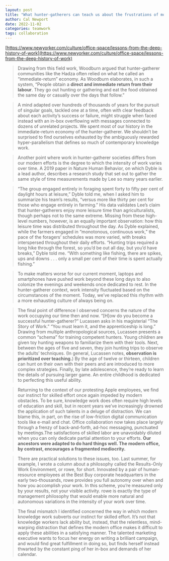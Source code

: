 ```yaml
---
layout: post
title: "What hunter-gatherers can teach us about the frustrations of modern work"
author: Cal Newport
date: 2022-11-02
categories: teamwork
tags: collaboration
---
```


[https://www.newyorker.com/culture/office-space/lessons-from-the-deep-history-of-work](https://www.newyorker.com/culture/office-space/lessons-from-the-deep-history-of-work)

> Drawing from this field work, Woodburn argued that hunter-gatherer communities like the Hadza often relied on what he called an
“immediate-return” economy. As Woodburn elaborates, in such a system, “People obtain a **direct and immediate return from their labour**. They go out hunting or gathering and eat the food obtained the same day or casually over the days that follow.”

> A mind adapted over hundreds of thousands of years for the pursuit of singular goals, tackled one at a time, often with clear feedback about each activity’s success or failure, might struggle when faced instead with an in-box overflowing with messages connected to dozens of unrelated projects. We spent most of our history in the immediate-return economy of the hunter-gatherer. We shouldn’t be surprised to find ourselves exhausted by the ambiguously rewarded hyper-parallelism that defines so much of contemporary knowledge work.

> Another point where work in hunter-gatherer societies differs from our modern efforts is the degree to which the intensity of work varies over time. A 2019 paper in Nature Human Behavior, on which Dyble is a lead author, describes a research study that set out to gather the same style of time measurements made by Lee so many years earlier.

> “The group engaged entirely in foraging spent forty to fifty per cent of daylight hours at leisure,” Dyble told me, when I asked him to summarize his team’s results, “versus more like thirty per cent for those who engage entirely in farming.” His data validates Lee’s claim that hunter-gatherers enjoy more leisure time than agriculturalists, though perhaps not to the same extreme. Missing from these high-level numbers, however, is an equally important observation: how this leisure time was distributed throughout the day. As Dyble explained, while the farmers engaged in “monotonous, continuous work,” the pace of the foragers’ schedules was more varied, with breaks interspersed throughout their daily efforts. “Hunting trips required a long hike
through the forest, so you’d be out all day, but you’d have breaks,” Dyble told me. “With something like fishing, there are spikes, ups and downs . . . only a small per cent of their time is spent actually fishing.”

> To make matters worse for our current moment, laptops and smartphones have pushed work beyond these long days to also colonize the evenings and weekends once dedicated to rest. In the hunter-gatherer context, work intensity fluctuated based on the circumstances of the moment. Today, we’ve replaced this rhythm with a more exhausting culture of always being on.

> The final point of difference I observed concerns the nature of the work occupying our time then and now. “[H]ow do you become a
successful hunter-gatherer?” Lucassen asks in his magisterial “The Story of Work.” “You must learn it, and the apprenticeship is long.” Drawing from multiple anthropological sources, Lucassen presents a common “schema” for training competent hunters. Young children are given toy hunting weapons to familiarize them with their tools. Next, between the ages of five and seven, they join hunting trips to observe the adults’ techniques. (In general, Lucassen notes, **observation is prioritized over teaching.**) By the age of twelve or thirteen, children can hunt on their own with their peers and are introduced to more complex strategies. Finally, by late adolescence, they’re ready to learn the details of pursuing larger game. An entire childhood is dedicated to perfecting this useful ability.

> Returning to the context of our protesting Apple employees, we find our instinct for skilled effort once again impeded by modern
obstacles. To be sure, knowledge work does often require high levels of education and skill, but in recent years we’ve increasingly drowned the application of such talents in a deluge of distraction. We can blame this, in part, on the rise of low-friction digital communication tools like e-mail and chat. Office collaboration now takes place largely through a frenzy of back-and-forth, ad-hoc messaging, punctuated by meetings.The satisfactions of skilled labor are unavoidably diluted when you can only dedicate partial attention to your efforts. **Our ancestors were adapted to do hard things well. The modern office, by contrast, encourages a fragmented mediocrity.**

> There are practical solutions to these issues, too. Last summer, for example, I wrote a column about a philosophy called the Results-Only Work Environment, or rowe, for short. Innovated by a pair of human-resource employees at the Best Buy corporate headquarters in the early two-thousands, rowe provides you full autonomy over when and how you accomplish your work. In this scheme, you’re measured only by your results, not your visible activity. rowe is exactly the type of management philosophy that would enable more natural and autonomous variations in the intensity of your work over time.

> The final mismatch I identified concerned the way in which modern knowledge work subverts our instinct for skilled effort. It’s not that knowledge workers lack ability but, instead, that the relentless, mind-warping distraction that defines the modern office makes it difficult to apply these abilities in a satisfying manner. The talented marketing executive wants to focus her energy on writing a brilliant campaign, and would find great fulfillment in doing so, but finds herself instead thwarted by the constant ping of her in-box and demands of her calendar.
